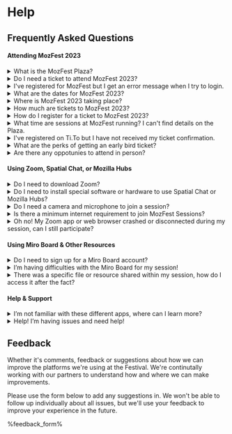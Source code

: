 <!-- This is the help page -->

# Help

## Frequently Asked Questions

#### Attending MozFest 2023 

<details>
<summary>What is the MozFest Plaza?</summary>
The MozFest Plaza, also known as the MozFest Schedule is our virtual venue for our keystone event in March 2023. Here you will find everything you need to know about and join all our sessions and facilitators, browse through our art exhibits and interact with our talk series 'Dialogues and Debates'
</details>

<details>
<summary>Do I need a ticket to attend MozFest 2023?</summary>
Yes, to be able to attend MozFest 2023 you will need to have registered for a ticket on our website. Early Bird tickets are now available on our <a href="https://www.mozillafestival.org/tickets">ticketing page</a>.
</details>

<details>
<summary>I've registered for MozFest but I get an error message when I try to login.</summary>
Please ensure you are logging in with the same email that you used when registering for MozFest. If you are using the same email address, make sure you have assigned your ticket. Search for your order confirmation email (with the subject line: Your Mozilla Festival 2023 Confirmation) and then press the 'View Order' button. If you are still experiencing issues after assigning your ticket, please reach out to support@mozillafestival.org.
</details>

<details>
<summary>What are the dates for MozFest 2023?</summary>
Our keystone, virtual event takes place from March 20th until March 24th 2023. More details of timings throughout the week will be released in early 2023.
</details>

<details>
<summary>Where is MozFest 2023 taking place?</summary>
MozFest 2023 is our keystone, virtual event and takes place right here on the MozFest Plaza. Once we release the full schedule in early 2023, you will be able to browse all the sessions that are taking place, add them to your own personal schedule and then join the sessions all through the Plaza.
</details>


<details>
<summary>How much are tickets to MozFest 2023?</summary>
Tickets to MozFest 2023 are 'Pay What You Can', so you choose the contribution amount or to register for free. We also have additional tiers from €250 up to €1000. All 
<a href="https://www.mozillafestival.org">tickets are available on our website</a>.
</details>

<details>
<summary>How do I register for a ticket to MozFest 2023?</summary>
You can register for a ticket right here on the Plaza but pressing the register button in the top right corner. You can also register on our website at 
<a href="https://www.mozillafestival.org/tickets">mozillafestival.org/tickets</a>.
</details>


<details>
<summary>What time are sessions at MozFest running? I can't find details on the Plaza.</summary>
The MozFest Plaza is currently showcasing a selection of sessions that are confirmed to take place in March 2023. We will be releasing a full schedule with timings for individual sessions early in 2023.
</details>

<details>
<summary>I've registered on Ti.To but I have not received my ticket confirmation.</summary>
Ticket confirmations would be sent from support@tito.io. Please check your spam to make sure it's being sent there. If you haven't received your ticket you can check using our self-serve option on TiTo or email
<a href="mailto:fesitval@mozilla.org">fesitval@mozilla.org</a>.
</details>


<details>
<summary>What are the perks of getting an early bird ticket?</summary> 
Being one of the first in line to grab your MozFest 2023 tickets grants you exclusive access to pre-festival events on the MozFest Plaza, including a Dialogues & Debates session with some of the tech industry’s most influential leaders, immersive virtual experiences, and more!
</details>


<details>
<summary>Are there any oppotunies to attend in person?</summary>
MozFest 2023 is our keystone virtual event that takes place right here on the Plaza! All you’ll need is an internet connected device and you should be set, no travel required.  
</details>

#### Using Zoom, Spatial Chat, or Mozilla Hubs

<details>
<summary>Do I need to download Zoom?</summary>
For sessions being delivered via Zoom, we recommend that you download and install the latest version of the Zoom client to your computer or mobile device. You may be prompted to review and approve permission for the Zoom app during set up, to access your camera and microphone for example, please make sure that you allow that permission when prompted. You can download Zoom directly from the website <a href="https://zoom.us/">HERE</a>.
</details>

<details>
<summary>Do I need to install special software or hardware to use Spatial Chat or Mozilla Hubs?</summary>
Both Mozilla Hubs and Spatial Chat are designed to run directly within the browser. For the best possible experience, we recommend using a desktop or laptop computer and the latest version of <a href="https://www.mozilla.org/en-US/firefox/new/">FireFox</a> and that you have as strong an internet connection as possible.
</details>

<details>
<summary>Do I need a camera and microphone to join a session?</summary>
We want MozFest sessions to be inclusive and participatory for those who join, so we’d recommend having access to a working camera and microphone for sessions taking place via Zoom, Spatial Chat, or Mozilla Hubs. You needn’t have your camera on or jump in where you aren’t comfortable, but we hope you’ll feel comfortable joining in where you can. If you don’t have access to either a camera or microphone, you may be able to join some Zoom sessions via telephone dial-in, please reach out for help in #Help and we’ll do our best to help. You can also look back at recorded sessions, watch the highlights on the main page, and view other experiences throughout the festival.
</details>

<details>
<summary>Is there a minimum internet requirement to join MozFest Sessions?</summary>
Not specifically, but some bandwidth intensive apps or session experiences may be more challenging for lower bandwidth users. We’d recommend WiFi over cellular if possible and try to ensure that all available household bandwidth is available for your use during the session. You can also try disabling “HD” settings in Zoom and turning your video off, to limit bandwidth consumption. If you have a particularly difficult time, please reach out to our volunteers in the #Help channel in the MozFest Slack, we’ll do our best to help!
</details>

<details>
<summary>Oh no! My Zoom app or web browser crashed or disconnected during my session, can I still participate?</summary>
It’s unfortunate, but these things can happen. If your session is still ongoing, you’ll be able to go back to the Plaza and access the same link again to join back in. 
</details>

#### Using Miro Board & Other Resources

<details>
<summary>Do I need to sign up for a Miro Board account?</summary>
No, if your session includes the use of a Miro Board, you’ll be provided with a link to that board either in the session itself or in the Plaza. You do not need to sign up for an account of any kind, but there are free Miro accounts if you’d choose to do so. If prompted otherwise, simply exit the prompt.  
</details>

<details>
<summary>I’m having difficulties with the Miro Board for my session!</summary>
Miro is a fantastic and feature rich whiteboard solution, but it can be a bit taxing on some devices. We’d recommend using a desktop or laptop computer over mobile if possible. You may also try closing unneeded apps or windows to conserve resources, if issues persist, you may wish to try rebooting your device entirely. It’s not unusual for large boards with many participants to require additional CPU resources. 
</details>

<details>
<summary>There was a specific file or resource shared within my session, how do I access it after the fact?</summary>
You should find all the links to any resources or files within the session listing, your facilitator will be sharing the links to those there. You can always reach out to them directly if you’d have any questions or believe something to be missing. 
</details>

#### Help & Support

<details>
<summary>I’m not familiar with these different apps, where can I learn more?</summary>
Please feel free to visit the <a href="https://www.mozillafestival.org/en/helpdesk/">MozFest Help Desk</a> where you’ll find more FAQ’s for each of these apps, tips, and best practices. If you’d have any questions beyond those, please feel free to reach out to us via email at <a href="mailto:support@mozillafestival.org">support@mozillafestival.org</a> or in the #Help MozFest Slack channel.
</details>

<details>
<summary>Help! I’m having issues and need help!</summary>
MozFest Staff and our incredible cohort of volunteers will be available throughout the course of the festival to help with those additional questions or issues you might have. Please reach out to us in the #Help MozFest Slack channel or email in at <a href="mailto:support@mozillafestival.org">support@mozillafestival.org</a>.
</details>



## Feedback

Whether it's comments, feedback or suggestions about how we can improve the platforms we're using at the Festival. We're continutally working with our partners to understand how and where we can make improvements. 

Please use the form below to add any suggestions in. We won't be able to follow up individually about all issues, but we'll use your feedback to improve your experience in the future.

%feedback_form%

